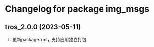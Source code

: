 # Changelog for package img_msgs

tros_2.0.0 (2023-05-11)
------------------
1. 更新package.xml，支持应用独立打包
